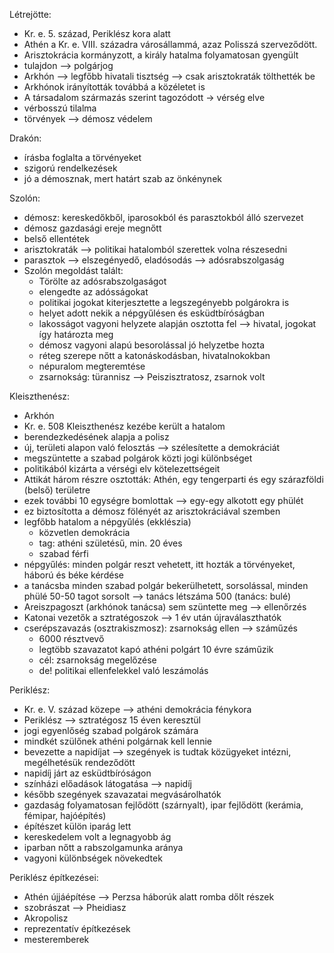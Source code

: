 Létrejötte:
- Kr. e. 5. század, Periklész kora alatt
- Athén a Kr. e. VIII. századra városállammá, azaz Polisszá szerveződött.
- Arisztokrácia kormányzott, a király hatalma folyamatosan gyengült
- tulajdon --> polgárjog
- Arkhón --> legfőbb hivatali tisztség --> csak arisztokraták tölthették be
- Arkhónok irányították továbbá a közéletet is
- A társadalom  származás szerint tagozódott -> vérség elve
- vérbosszú tilalma
- törvények --> démosz védelem

Drakón:
- írásba foglalta a törvényeket
- szigorú rendelkezések
- jó a démosznak, mert határt szab az önkénynek

Szolón:
- démosz: kereskedőkből, iparosokból és parasztokból álló szervezet
- démosz gazdasági ereje megnőtt
- belső ellentétek
- arisztokraták --> politikai hatalomból szerettek volna részesedni
- parasztok --> elszegényedő, eladósodás --> adósrabszolgaság
- Szolón megoldást talált:
	- Törölte az adósrabszolgaságot
	- elengedte az adósságokat
	- politikai jogokat kiterjesztette a legszegényebb polgárokra is
	- helyet adott nekik a népgyűlésen és esküdtbíróságban
	- lakosságot vagyoni helyzete alapján osztotta fel --> hivatal, jogokat így határozta meg
	- démosz vagyoni alapú besorolással jó helyzetbe hozta
	- réteg szerepe nőtt a katonáskodásban, hivatalnokokban
	- népuralom megteremtése
	- zsarnokság: türannisz --> Peiszisztratosz, zsarnok volt

Kleiszthenész:
- Arkhón
- Kr. e. 508 Kleiszthenész kezébe került a hatalom
- berendezkedésének alapja a polisz
- új, területi alapon való felosztás --> szélesítette a demokráciát
- megszüntette a szabad polgárok közti jogi különbséget
- politikából kizárta a vérségi elv kötelezettségeit
- Attikát három részre osztották: Athén, egy tengerparti és egy szárazföldi (belső) területre
- ezek további 10 egységre bomlottak --> egy-egy alkotott egy phülét
- ez biztosította a démosz fölényét az arisztokráciával szemben
- legfőbb hatalom a népgyűlés (ekklészia)
	- közvetlen demokrácia
	- tag: athéni születésű, min. 20 éves
	- szabad férfi
- népgyűlés: minden polgár reszt vehetett, itt hozták a törvényeket, háború és béke kérdése
- a tanácsba minden szabad polgár bekerülhetett, sorsolással, minden phülé 50-50 tagot sorsolt --> tanács létszáma 500 (tanács: bulé)
- Areiszpagoszt (arkhónok tanácsa) sem szüntette meg --> ellenőrzés
- Katonai vezetők a sztratégoszok --> 1 év után újraválaszthatók
- cserépszavazás (osztrakiszmosz): zsarnokság ellen --> száműzés
	- 6000 résztvevő
	- legtöbb szavazatot kapó athéni polgárt 10 évre száműzik
	- cél: zsarnokság megelőzése
	- de! politikai ellenfelekkel való leszámolás

Periklész:
- Kr. e. V. század közepe --> athéni demokrácia fénykora
- Periklész --> sztratégosz 15 éven keresztül
- jogi egyenlőség szabad polgárok számára
- mindkét szülőnek athéni polgárnak kell lennie
- bevezette a napidíjat --> szegények is tudtak közügyeket intézni, megélhetésük rendeződött
- napidíj járt az esküdtbíróságon 
- színházi előadások látogatása --> napidíj
- később szegények szavazatai megvásárolhatók
- gazdaság folyamatosan fejlődött (szárnyalt), ipar fejlődött (kerámia, fémipar, hajóépítés)
- építészet külön iparág lett
- kereskedelem volt a legnagyobb ág
- iparban nőtt a rabszolgamunka aránya
- vagyoni különbségek növekedtek

Periklész építkezései:
- Athén újjáépítése --> Perzsa háborúk alatt romba dőlt részek
- szobrászat --> Pheidiasz
- Akropolisz 
- reprezentatív építkezések
- mesteremberek
